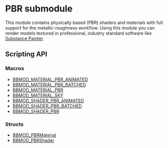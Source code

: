 # PBR submodule
This module contains physically based (PBR) shaders and materials with full
support for the metallic-roughness workflow. Using this module you can render
models textured in professional, industry standard software like
[Substance Painter](https://www.substance3d.com/).

## Scripting API
### Macros
* [BBMOD_MATERIAL_PBR_ANIMATED](./BBMOD_MATERIAL_PBR_ANIMATED.html)
* [BBMOD_MATERIAL_PBR_BATCHED](./BBMOD_MATERIAL_PBR_BATCHED.html)
* [BBMOD_MATERIAL_PBR](./BBMOD_MATERIAL_PBR.html)
* [BBMOD_MATERIAL_SKY](./BBMOD_MATERIAL_SKY.html)
* [BBMOD_SHADER_PBR_ANIMATED](./BBMOD_SHADER_PBR_ANIMATED.html)
* [BBMOD_SHADER_PBR_BATCHED](./BBMOD_SHADER_PBR_BATCHED.html)
* [BBMOD_SHADER_PBR](./BBMOD_SHADER_PBR.html)

### Structs
* [BBMOD_PBRMaterial](./BBMOD_PBRMaterial.html)
* [BBMOD_PBRShader](./BBMOD_PBRShader.html)
